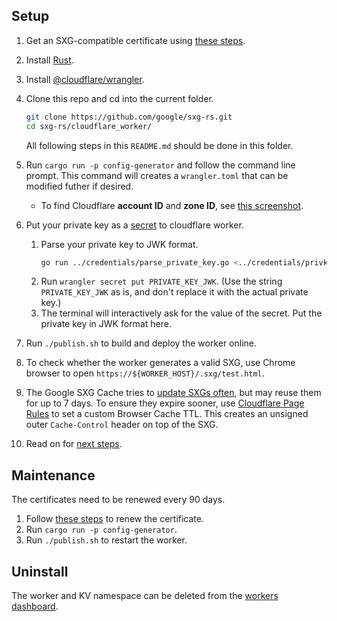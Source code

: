 <!--
Copyright 2021 Google LLC

Licensed under the Apache License, Version 2.0 (the "License");
you may not use this file except in compliance with the License.
You may obtain a copy of the License at

    https://www.apache.org/licenses/LICENSE-2.0

Unless required by applicable law or agreed to in writing, software
distributed under the License is distributed on an "AS IS" BASIS,
WITHOUT WARRANTIES OR CONDITIONS OF ANY KIND, either express or implied.
See the License for the specific language governing permissions and
limitations under the License.
-->

## Setup

1. Get an SXG-compatible certificate
   using [these steps](../credentials/README.md#get-an-sxg_compatible-certificate).

1. Install [Rust](https://www.rust-lang.org/tools/install).
1. Install [@cloudflare/wrangler](https://github.com/cloudflare/wrangler).

1. Clone this repo and cd into the current folder.
   ```bash
   git clone https://github.com/google/sxg-rs.git
   cd sxg-rs/cloudflare_worker/
   ```
   All following steps in this `README.md` should be done in this folder.

1. Run `cargo run -p config-generator` and follow the command line prompt.
   This command will creates a `wrangler.toml` that can be modified futher if desired.

   - To find Cloudflare **account ID** and **zone ID**,
     see [this screenshot](https://forum.aapanel.com/d/3914-how-to-get-zone-id-of-cloudflare).

1. Put your private key as a
   [secret](https://developers.cloudflare.com/workers/cli-wrangler/commands#secret)
   to cloudflare worker.
   1. Parse your private key to JWK format.
      ```bash
      go run ../credentials/parse_private_key.go <../credentials/privkey.pem
      ```
   1. Run `wrangler secret put PRIVATE_KEY_JWK`. (Use the string
      `PRIVATE_KEY_JWK` as is, and don't replace it with the
      actual private key.)
   1. The terminal will interactively ask for the value of the secret.
      Put the private key in JWK format here.

1. Run `./publish.sh` to build and deploy the worker online.

1. To check whether the worker generates a valid SXG,
   use Chrome browser to open `https://${WORKER_HOST}/.sxg/test.html`.

1. The Google SXG Cache tries to [update SXGs
   often](https://developers.google.com/search/docs/advanced/experience/signed-exchange#:~:text=Regardless%20of%20the,the%20SXG%20response.),
   but may reuse them for up to 7 days. To ensure they expire sooner, use
   [Cloudflare Page
   Rules](https://support.cloudflare.com/hc/en-us/articles/218411427-Understanding-and-Configuring-Cloudflare-Page-Rules-Page-Rules-Tutorial-)
   to set a custom Browser Cache TTL. This creates an unsigned outer
   `Cache-Control` header on top of the SXG.

1. Read on for [next steps](../README.md).

## Maintenance

The certificates need to be renewed every 90 days.

1. Follow [these steps](../credentials/README.md#renew-certificate) to renew
   the certificate.
1. Run `cargo run -p config-generator`.
1. Run `./publish.sh` to restart the worker.

## Uninstall

The worker and KV namespace can be deleted from the [workers
dashboard](https://dash.cloudflare.com/workers/overview).
